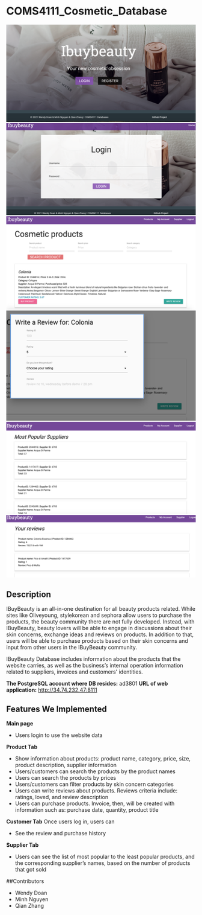 # COMS4111_Cosmetic_Database

![screenshot](static/img/sql1.png)
![screenshot](static/img/sql1_2.png)
![screenshot](static/img/sql2.png)
![screenshot](static/img/sql3.png)
![screenshot](static/img/sql4.png)
![screenshot](static/img/sql5.png)



## Description

IBuyBeauty is an all-in-one destination for all beauty products related. While sites like Oliveyoung, stylekorean and sephora allow users to purchase the products, the beauty community there are not fully developed. Instead, with IBuyBeauty, beauty lovers will be able to engage in discussions about their skin concerns, exchange ideas and reviews on products. In addition to that, users will be able to purchase products based on their skin concerns and input from other users in the IBuyBeauty community.

IBuyBeauty Database includes information about the products that the website carries, as well as the business’s internal operation information related to suppliers, invoices and customers' identities.

**The PostgreSQL account where DB resides:** ad3801
**URL of web application:**  http://34.74.232.47:8111

## Features We Implemented 
**Main page**

- Users login to use the website data

**Product Tab**
- Show information about products: product name, category, price, size, product description, supplier information
- Users/customers can search the products by the product names
- Users can search the products by prices
- Users/customers can filter products by skin concern categories
- Users can write reviews about products. Reviews criteria include: ratings, loved, and review description
- Users can purchase products. Invoice, then, will be created with information such as: purchase date, quantity, product title

**Customer Tab**
Once users log in, users can
- See the review and purchase history

**Supplier Tab**
- Users can see the list of most popular to the least popular products, and the corresponding supplier’s names, based on the number of products that got sold

##Contributors
- Wendy Doan
- Minh Nguyen
- Qian Zhang


